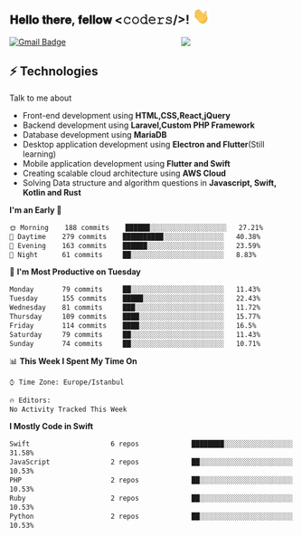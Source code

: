 <h2> 𝐇𝐞𝐥𝐥𝐨 𝐭𝐡𝐞𝐫𝐞, 𝐟𝐞𝐥𝐥𝐨𝐰 <𝚌𝚘𝚍𝚎𝚛𝚜/>! <img src="https://raw.githubusercontent.com/ABSphreak/ABSphreak/master/gifs/Hi.gif" width="30px"></h2>

<img align='right' src='https://user-images.githubusercontent.com/5713670/87202985-820dcb80-c2b6-11ea-9f56-7ec461c497c3.gif' width='200"'>

[![Gmail Badge](https://img.shields.io/badge/-osein.wtr@gmail.com-c14438?style=flat-square&logo=Gmail&logoColor=white&link=mailto:osein.wtr@gmail.com)](mailto:osein.wtr@gmail.com)


## ⚡ Technologies
Talk to me about
- Front-end development using **HTML,CSS,React,jQuery**
- Backend development using **Laravel,Custom PHP Framework**
- Database development using **MariaDB**
- Desktop application development using **Electron and Flutter**(Still learning)
- Mobile application development using **Flutter and Swift**
- Creating scalable cloud architecture using **AWS Cloud**
- Solving Data structure and algorithm questions in **Javascript, Swift, Kotlin and Rust**

<!--## Hello World!! 🤔
- 💬 Ask me about anything an everything.
- 📫 Read my blogs: [Harsh Blog](https://harshblog.xyz)
- 🎯 Portfolio site: [Portfolio](https://harshkumarkhatri.github.io/Portfolio-Site/index.html)
- 🔔 Subscribe:- [Harsh Kumar Khatri](https://www.youtube.com/channel/UCKNtMU9M559bmXxKoT6YeJw)
- ⚡ Fun fact: Internet users blink less than usual.-->

<!--START_SECTION:waka-->
**I'm an Early 🐤** 

```text
🌞 Morning    188 commits    ██████░░░░░░░░░░░░░░░░░░░   27.21% 
🌆 Daytime    279 commits    ██████████░░░░░░░░░░░░░░░   40.38% 
🌃 Evening    163 commits    ██████░░░░░░░░░░░░░░░░░░░   23.59% 
🌙 Night      61 commits     ██░░░░░░░░░░░░░░░░░░░░░░░   8.83%

```
📅 **I'm Most Productive on Tuesday** 

```text
Monday       79 commits     ██░░░░░░░░░░░░░░░░░░░░░░░   11.43% 
Tuesday      155 commits    █████░░░░░░░░░░░░░░░░░░░░   22.43% 
Wednesday    81 commits     ███░░░░░░░░░░░░░░░░░░░░░░   11.72% 
Thursday     109 commits    ████░░░░░░░░░░░░░░░░░░░░░   15.77% 
Friday       114 commits    ████░░░░░░░░░░░░░░░░░░░░░   16.5% 
Saturday     79 commits     ██░░░░░░░░░░░░░░░░░░░░░░░   11.43% 
Sunday       74 commits     ██░░░░░░░░░░░░░░░░░░░░░░░   10.71%

```


📊 **This Week I Spent My Time On** 

```text
⌚︎ Time Zone: Europe/Istanbul

🔥 Editors: 
No Activity Tracked This Week

```

**I Mostly Code in Swift** 

```text
Swift                    6 repos             ████████░░░░░░░░░░░░░░░░░   31.58% 
JavaScript               2 repos             ██░░░░░░░░░░░░░░░░░░░░░░░   10.53% 
PHP                      2 repos             ██░░░░░░░░░░░░░░░░░░░░░░░   10.53% 
Ruby                     2 repos             ██░░░░░░░░░░░░░░░░░░░░░░░   10.53% 
Python                   2 repos             ██░░░░░░░░░░░░░░░░░░░░░░░   10.53%

```



<!--END_SECTION:waka-->

